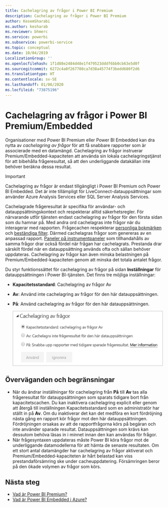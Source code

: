 ```yaml
---
title: Cachelagring av frågor i Power BI Premium
description: Cachelagring av frågor i Power BI Premium
author: KesemSharabi
ms.author: kesharab
ms.reviewer: bhmerc
ms.service: powerbi
ms.subservice: powerbi-service
ms.topic: conceptual
ms.date: 10/04/2019
LocalizationGroup: ''
ms.openlocfilehash: 1f1d88e2484d48e1f479523dddf6bb0cb63e5d0f
ms.sourcegitcommit: 6272c4a0f267708ca7d38a45774f3bedd680f2d6
ms.translationtype: HT
ms.contentlocale: sv-SE
ms.lasthandoff: 01/06/2020
ms.locfileid: "73875196"
---
```

# <a name="query-caching-in-power-bi-premiumembedded"></a>Cachelagring av frågor i Power BI Premium/Embedded

Organisationer med Power BI Premium eller Power BI Embedded kan dra nytta av *cachelagring av frågor* för att få snabbare rapporter som är associerade med en datamängd. Cachelagring av frågor instruerar Premium/Embedded-kapaciteten att använda sin lokala cachelagringstjänst för att bibehålla frågeresultat, så att den underliggande datakällan inte behöver beräkna dessa resultat.

> [!IMPORTANT]
> Cachelagring av frågor är endast tillgängligt i Power BI Premium och Power BI Embedded. Det är inte tillämpligt för LiveConnect-datauppsättningar som använder Azure Analysis Services eller SQL Server Analysis Services.

Cachelagrade frågeresultat är specifika för användar- och datauppsättningskontext och respekterar alltid säkerhetsregler. För närvarande utför tjänsten endast cachelagring av frågor för den första sidan som du hamnar på. Med andra ord cachelagras inte frågor när du interagerar med rapporten. Frågecachen respekterar [personliga bokmärken](consumer/end-user-bookmarks.md#personal-bookmarks) och [beständiga filter](https://powerbi.microsoft.com/blog/announcing-persistent-filters-in-the-service/). Därmed cachelagras frågor som genereras av en anpassad rapport. [Paneler på instrumentpaneler](service-dashboard-tiles.md) som tillhandahålls av samma frågor drar också fördel när frågan har cachelagrats. Prestanda drar särskilt fördel när en datauppsättning används ofta och sällan behöver uppdateras. Cachelagring av frågor kan även minska belastningen på Premium/Embedded-kapaciteten genom att minska det totala antalet frågor.

Du styr funktionssättet för cachelagring av frågor på sidan **Inställningar** för datauppsättningen i Power BI-tjänsten. Det finns tre möjliga inställningar:

- **Kapacitetsstandard**: Cachelagring av frågor Av
- **Av**: Använd inte cachelagring av frågor för den här datauppsättningen.
- **På**: Använd cachelagring av frågor för den här datauppsättningen.

    ![Dialogrutan Cachelagring av frågor](media/power-bi-query-caching/power-bi-query-3-options.png)

## <a name="considerations-and-limitations"></a>Överväganden och begränsningar

- När du ändrar inställningar för cachelagring från **På** till **Av** tas alla frågeresultat för datauppsättningen som sparats tidigare bort från kapacitetscachen. Du kan inaktivera cachelagring explicit eller genom att återgå till inställningen Kapacitetsstandard som en administratör har ställt in på **Av**. Om du inaktiverar det kan det medföra en kort fördröjning nästa gång en rapport kör frågor mot den här datauppsättningen. Fördröjningen orsakas av att de rapportfrågorna körs på begäran och inte använder sparade resultat. Datauppsättningen som krävs kan dessutom behöva läsas in i minnet innan den kan användas för frågor.
- När frågesyntaxen uppdateras måste Power BI köra frågor mot de underliggande datamodellerna för att hämta de senaste resultaten. Om ett stort antal datamängder har cachelagring av frågor aktiverat och Premium/Embedded-kapaciteten är hårt belastad kan viss prestandaförsämring ske under cacheuppdatering. Försämringen beror på den ökade volymen av frågor som körs.

## <a name="next-steps"></a>Nästa steg

* [Vad är Power BI Premium?](service-premium-what-is.md)
* [Vad är Power BI Embedded i Azure?](developer/azure-pbie-what-is-power-bi-embedded.md)
